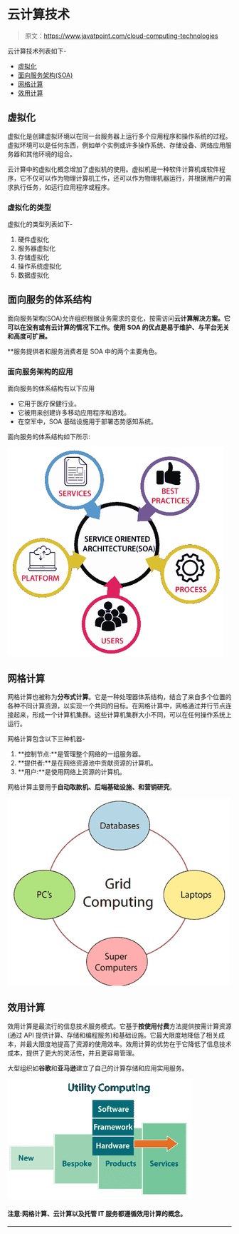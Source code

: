 # 云计算技术

> 原文：<https://www.javatpoint.com/cloud-computing-technologies>

云计算技术列表如下-

*   [虚拟化](#Virtualization)
*   [面向服务架构(SOA)](#SOA)
*   [网格计算](#Grid)
*   [效用计算](#Utility)

## 虚拟化

虚拟化是创建虚拟环境以在同一台服务器上运行多个应用程序和操作系统的过程。虚拟环境可以是任何东西，例如单个实例或许多操作系统、存储设备、网络应用服务器和其他环境的组合。

云计算中的虚拟化概念增加了虚拟机的使用。虚拟机是一种软件计算机或软件程序，它不仅可以作为物理计算机工作，还可以作为物理机器运行，并根据用户的需求执行任务，如运行应用程序或程序。

### 虚拟化的类型

虚拟化的类型列表如下-

1.  硬件虚拟化
2.  服务器虚拟化
3.  存储虚拟化
4.  操作系统虚拟化
5.  数据虚拟化

## 面向服务的体系结构

面向服务架构(SOA)允许组织根据业务需求的变化，按需访问**云计算解决方案。它可以在没有或有云计算的情况下工作。使用 SOA 的优点是易于维护、与平台无关和高度可扩展。**

 **服务提供者和服务消费者是 SOA 中的两个主要角色。

### 面向服务架构的应用

面向服务的体系结构有以下应用

*   它用于医疗保健行业。
*   它被用来创建许多移动应用程序和游戏。
*   在空军中，SOA 基础设施用于部署态势感知系统。

面向服务的体系结构如下所示:

![Cloud Computing Technologies](img/7dae2c878c68a2780f38a5274fa8f6d3.png)

## 网格计算

网格计算也被称为**分布式计算**。它是一种处理器体系结构，结合了来自多个位置的各种不同计算资源，以实现一个共同的目标。在网格计算中，网格通过并行节点连接起来，形成一个计算机集群。这些计算机集群大小不同，可以在任何操作系统上运行。

网格计算包含以下三种机器-

1.  **控制节点:**是管理整个网络的一组服务器。
2.  **提供者:**是在网络资源池中贡献资源的计算机。
3.  **用户:**是使用网络上资源的计算机。

网格计算主要用于**自动取款机、后端基础设施、**和**营销研究**。

![Cloud Computing Technologies](img/f95c9bf80e8ff3b85c31ce839ae74047.png)

## 效用计算

效用计算是最流行的信息技术服务模式。它基于**按使用付费**方法提供按需计算资源(通过 API 提供计算、存储和编程服务)和基础设施。它最大限度地降低了相关成本，并最大限度地提高了资源的使用效率。效用计算的优势在于它降低了信息技术成本，提供了更大的灵活性，并且更容易管理。

大型组织如**谷歌**和**亚马逊**建立了自己的计算存储和应用实用服务。

![Cloud Computing Technologies](img/e2adc7ba6762e302e84af788b7a1c4f4.png)

#### 注意:网格计算、云计算以及托管 IT 服务都遵循效用计算的概念。

* * ***